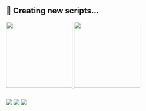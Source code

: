 ## 📃 Creating new scripts...

<div align="side by side">
  <a href="https://github.com/yFnLK">
  <img height="180em" src="https://github-readme-stats.vercel.app/api?username=yFnLK&show_icons=true&theme=merko&include_all_commits=true&count_private=true"/
<div align="side by side">
  <img height="180em" src="https://github-readme-stats.vercel.app/api/top-langs/?username=yFnLK&layout=compact&langs_count=7&theme=merko"/>
</div>

##

<div> 
  <a href="https://www.youtube.com/channel/UC_YEHnxldRbM7_3vSKn-IoA" target="_blank"><img src="https://img.shields.io/badge/YouTube-000000?style=for-the-badge&logo=youtube&logoColor=white" target="_blank"></a>
 	<a href="https://steamcommunity.com/id/fytnl/" target="_blank"><img src="https://img.shields.io/badge/steam-%23000000.svg?style=for-the-badge&logo=steam&logoColor=white" target="_blank"></a>
 <a href="https://discord.gg/wagxzStdcR" target="_blank"><img src="https://img.shields.io/badge/Discord-000000?style=for-the-badge&logo=discord&logoColor=white" target="_blank"></a> 
</a>
